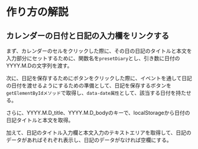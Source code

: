 # 作り方の解説

## カレンダーの日付と日記の入力欄をリンクする
まず、カレンダーのセルをクリックした際に、その日の日記のタイトルと本文を入力部分にセットするために、関数名を`presetDiary`とし、引き数に日付のYYYY.M.Dの文字列を渡す。

次に、日記を保存するためにボタンをクリックした際に、イベントを通して日記の日付を渡せるようにするための準備として、日記を保存するボタンを`getElementByIdメソッド`で取得し、`data-date属性`として、該当する日付を持たせる。

さらに、YYYY.M.D_title、YYYY.M.D_bodyのキーで、localStorageから日付の日記タイトルと本文を取得。

加えて、日記のタイトル入力欄と本文入力のテキストエリアを取得して、日記のデータがあればそれぞれ表示し、日記のデータがなければ空欄にする。
